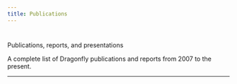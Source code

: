 ```yaml
---
title: Publications
---
```



#
Publications, reports, and presentations

A complete list of Dragonfly publications and reports from 2007 to the present.

----
